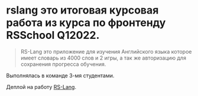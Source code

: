 # **rslang** это итоговая курсовая работа из курса по фронтенду RSSchool Q12022.
> RS-Lang это приложение для изучения Английского языка которое имеет словарь из 4000 слов и 2 игры, а так же авторизацию для сохранения прогресса обучения.

Выполнялась в команде 3-мя студентами.

Дeплой на работу [RS-Lang](https://leonid-niselovsky.github.io/rslang/dist/index.html).

